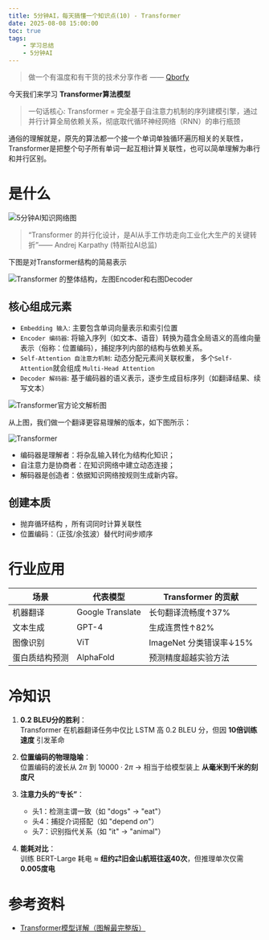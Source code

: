 ```yaml
---
title: 5分钟AI，每天搞懂一个知识点(10) - Transformer
date: 2025-08-08 15:00:00
toc: true
tags:
    - 学习总结
    - 5分钟AI
---
```


> 做一个有温度和有干货的技术分享作者 —— [Qborfy](https://qborfy.com)

今天我们来学习 **Transformer算法模型**

> 一句话核心: Transformer = 完全基于自注意力机制的序列建模引擎，通过并行计算全局依赖关系，彻底取代循环神经网络（RNN）的串行瓶颈

通俗的理解就是，原先的算法都一个接一个单词单独循环遍历相关的关联性，Transformer是把整个句子所有单词一起互相计算关联性，也可以简单理解为串行和并行区别。

<!-- more -->

# 是什么

![5分钟AI知识网络图](/assets/img/ailearn/daily/10/1.png)

> “Transformer 的并行化设计，是AI从手工作坊走向工业化大生产的关键转折”—— Andrej Karpathy (特斯拉AI总监)

下图是对Transformer结构的简易表示

![Transformer 的整体结构，左图Encoder和右图Decoder](/assets/img/ailearn/daily/10/2.png)

## 核心组成元素

- `Embedding 输入`: 主要包含单词向量表示和索引位置
- `Encoder 编码器`: 将输入序列（如文本、语音）转换为蕴含全局语义的高维向量表示（俗称：位置编码），捕捉序列内部的结构与依赖关系。
- `Self-Attention 自注意力机制`: 动态分配元素间关联权重， 多个`Self-Attention`就会组成 `Multi-Head Attention`
- `Decoder 解码器`: 基于编码器的语义表示，逐步生成目标序列（如翻译结果、续写文本）

![Transformer官方论文解析图](/assets/img/ailearn/daily/10/3.png)

从上图，我们做一个翻译更容易理解的版本，如下图所示：

![Transformer](/assets/img/ailearn/daily/10/4.png)

- 编码器是理解者：将杂乱输入转化为结构化知识；
- 自注意力是协商者：在知识网络中建立动态连接；
- 解码器是创造者：依据知识网络按规则生成新内容。

## 创建本质

- 抛弃循环结构 ，所有词同时计算关联性
- 位置编码：（正弦/余弦波）替代时间步顺序

# 行业应用

| **场景**        | 代表模型       | Transformer 的贡献               |  
|-----------------|---------------|----------------------------------|  
| 机器翻译        | Google Translate | 长句翻译流畅度↑37%               |  
| 文本生成        | GPT-4         | 生成连贯性↑82%                   |  
| 图像识别        | ViT           | ImageNet 分类错误率↓15%          |  
| 蛋白质结构预测  | AlphaFold     | 预测精度超越实验方法              |  


# 冷知识
1. **0.2 BLEU分的胜利**：  
   Transformer 在机器翻译任务中仅比 LSTM 高 0.2 BLEU 分，但因 **10倍训练速度** 引发革命   

2. **位置编码的物理隐喻**：  
   位置编码的波长从 $2\pi$ 到 $10000\cdot2\pi$ → 相当于给模型装上 **从毫米到千米的刻度尺**   

3. **注意力头的“专长”**：  
   - 头1：检测主谓一致（如 "dogs" → "eat"）  
   - 头4：捕捉介词搭配（如 "depend *on*"）  
   - 头7：识别指代关系（如 "it" → "animal"）   

4. **能耗对比**：  
   训练 BERT-Large 耗电 ≈ **纽约⇄旧金山航班往返40次**，但推理单次仅需 **0.005度电**  


# 参考资料

- [Transformer模型详解（图解最完整版）](https://zhuanlan.zhihu.com/p/338817680)